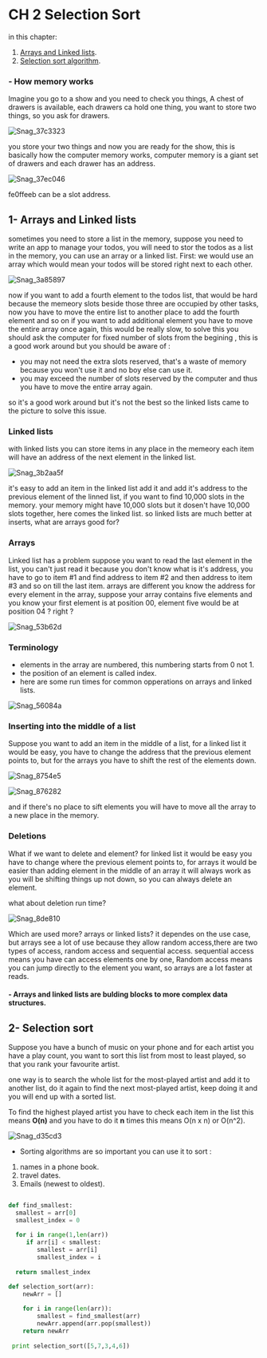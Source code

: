 # CH 2 Selection Sort

in this chapter:

1. [Arrays and Linked lists](#arrlin).
2. [Selection sort algorithm](#Selectionsort).

### - How memory works
Imagine you go to a show and you need to check you things, A chest of drawers is available, each drawers ca hold one thing, you want to store two things, so you ask for drawers.

![Snag_37c3323](https://user-images.githubusercontent.com/56140418/128434769-0272a090-ab74-4251-a945-3a007b617afd.png)

you store your two things and now you are ready for the show, this is basically how the computer memory works, computer memory is a giant set of drawers and each drawer has an address.

![Snag_37ec046](https://user-images.githubusercontent.com/56140418/128434935-1c6eba5b-dcf3-4861-8162-ab71cc4018aa.png)

fe0ffeeb can be a slot address.

<a name="arrlin"/>

## 1- Arrays and Linked lists
sometimes you need to store a list in the memory, suppose you need to write an app to manage your todos, you will need to stor the todos as a list in the memory, you can use an array or a linked list.
First: we would use an array which would mean your todos will be stored right next to each other.

![Snag_3a85897](https://user-images.githubusercontent.com/56140418/128437892-55cd1323-ab54-4ab8-b5d9-672531849873.png)

now if you want to add a fourth element to the todos list, that would be hard because the memeory slots beside those three are occupied by other tasks, now you have to move the entire list to another place to add the fourth element and so on if you want to add additional element you have to move the entire array once again, this would be really slow, 
to solve this you should ask the computer for fixed number of slots from the begining , this is a good work around but you should be aware of : 
- you may not need the extra slots reserved, that's a waste of memory because you won't use it and no boy else can use it.
- you may exceed the number of slots reserved by the computer and thus you have to move the entire array again.

so it's a good work around but it's not the best so the linked lists came to the picture to solve this issue. 

### Linked lists

with linked lists you can store items in any place in the memeory each item will have an address of the next element in the linked list.

![Snag_3b2aa5f](https://user-images.githubusercontent.com/56140418/128438606-458d4656-874f-4b3f-8804-045d069c63ae.png)

it's easy to add an item in the linked list add it and add it's address to the previous element of the linned list, if you want to find 10,000 slots in the memory. your memory might have 10,000 slots but it dosen't have 10,000 slots together, here comes the linked list. 
so linked lists are much better at inserts, what are arrays good for?

### Arrays

Linked list has a problem suppose you want to read the last element in the list, you can't just read it because you don't know what is it's address, you have to go to item #1 and find address to item #2 and then address to item #3 and so on till the last item.
arrays are different you know the address for every element in the array, suppose your array contains five elements and you know your first element is at position 00, element five would be at position 04 ? right ? 

![Snag_53b62d](https://user-images.githubusercontent.com/56140418/128517586-210cd11f-d1e0-45ad-8560-3f298868d81a.png)

### Terminology

- elements in the array are numbered, this numbering starts from 0 not 1.
- the position of an element is called index.
- here are some run times for common opperations on arrays and linked lists.

![Snag_56084a](https://user-images.githubusercontent.com/56140418/128517943-ca749896-2563-452e-a177-a269d8b3883c.png)

### Inserting into the middle of a list

Suppose you want to add an item in the middle of a list, for a linked list it would be easy, you have to change the address that the previous element points to, but for the arrays you have to shift the rest of the elements down. 

![Snag_8754e5](https://user-images.githubusercontent.com/56140418/128525171-339524cf-fa54-477f-a5c0-7147c0b6e410.png)

![Snag_876282](https://user-images.githubusercontent.com/56140418/128525182-a074af2d-6e40-499b-a093-298d6e0f0bc4.png)

and if there's no place to sift elements you will have to move all the array to a new place in the memory.

### Deletions

What if we want to delete and element? for linked list it would be easy you have to change where the previous element points to, for arrays it would be easier than adding element in the middle of an array it will always work as you will be shifting things up not down, so you can always delete an element.

what about deletion run time? 

![Snag_8de810](https://user-images.githubusercontent.com/56140418/128526265-380c0662-0f6a-4d3b-90d4-c909e243f32e.png)

Which are used more? arrays or linked lists? it dependes on the use case, but arrays see a lot of use because they allow random access,there are two types of access, random access and sequential access. sequential access means you have can access elements one by one, Random access means you can jump directly to the element you want, so arrays are a lot faster at reads.

#### - Arrays and linked lists are bulding blocks to more complex data structures.

<a name='Selectionsort'/>

## 2- Selection sort

Suppose you have a bunch of music on your phone and for each artist you have a play count, you want to sort this list from most to least played, so that you rank your favourite artist. 

one way is to search the whole list for the most-played artist and add it to another list, do it again to find the next most-played artist, keep doing it and you will end up with a sorted list.

To find the highest played artist you have to check each item in the list this means **O(n)** and you have to do it **n** times this means O(n x n) or  O(n^2). 

![Snag_d35cd3](https://user-images.githubusercontent.com/56140418/128537135-fdc39b70-d856-46f2-adee-60787be2a0d6.png)

- Sorting algorithms are so important you can use it to sort : 

1. names in a phone book.
2. travel dates.
3. Emails (newest to oldest).

```python

def find_smallest:
  smallest = arr[0]
  smallest_index = 0
  
  for i in range(1,len(arr))
     if arr[i] < smallest:
        smallest = arr[i]
        smallest_index = i
        
  return smallest_index 

def selection_sort(arr):
    newArr = []
    
    for i in range(len(arr)):
        smallest = find_smallest(arr)
        newArr.append(arr.pop(smallest))
    return newArr
    
 print selection_sort([5,7,3,4,6])
        
```














